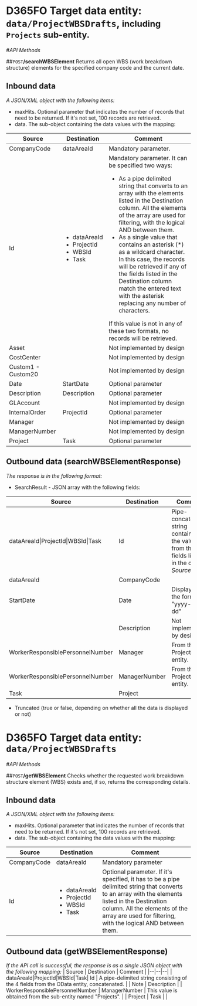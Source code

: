 # D365FO Target data entity: `data/ProjectWBSDrafts`, <span style='font-size:smaller'>including `Projects` sub-entity.</span>

#_API Methods_

##`POST`**/searchWBSElement**
Returns all open WBS (work breakdown structure) elements for the specified company code and the current date.

## Inbound data

_A JSON/XML object with the following items:_
- maxHits. Optional parameter that indicates the number of records that need to be returned. If it's not set, 100 records are retrieved.
- data. The sub-object containing the data values with the mapping:

| Source | Destination | Comment |
|--|--|--|
| CompanyCode | dataAreaId | Mandatory parameter. |
| Id | <ul><li>dataAreaId</li><li>ProjectId</li><li>WBSId</li><li>Task</li></ul> | Mandatory parameter. It can be specified two ways: <ul><li>As a pipe delimited string that converts to an array with the elements listed in the Destination column. All the elements of the array are used for filtering, with the logical AND between them. </li><li>As a single value that contains an asterisk (*) as a wildcard character. In this case, the records will be retrieved if any of the fields listed in the Destination column match the entered text with the asterisk replacing any number of characters.</li></ul> If this value is not in any of these two formats, no records will be retrieved.|
| Asset | | Not implemented by design |
| CostCenter | | Not implemented by design |
| Custom1 - Custom20 | | Not implemented by design |
| Date | StartDate | Optional parameter |
| Description | Description | Optional parameter |
| GLAccount | | Not implemented by design |
| InternalOrder | ProjectId | Optional parameter |
| Manager | | Not implemented by design |
| ManagerNumber | | Not implemented by design |
| Project | Task | Optional parameter |

## Outbound data (searchWBSElementResponse)
_The response is in the following format:_
- SearchResult - JSON array with the following fields:

| Source | Destination | Comment |
|--|--|--|
| dataAreaId\|ProjectId\|WBSId\|Task | Id | Pipe-concatenated string containing the values from the 4 fields listed in the column _Source_. |
| dataAreaId | CompanyCode |
| StartDate | Date | Displayed in the format "yyyy-MM-dd" | 
| | Description | Not implemented by design |
| WorkerResponsiblePersonnelNumber | Manager | From the Projects data entity. |
| WorkerResponsiblePersonnelNumber | ManagerNumber | From the Projects data entity. |
| Task | Project | |
- Truncated (true or false, depending on whether all the data is displayed or not)

# D365FO Target data entity: `data/ProjectWBSDrafts`

#_API Methods_

##`POST`**/getWBSElement**
Checks whether the requested work breakdown structure element (WBS) exists and, if so, returns the corresponding details.

## Inbound data

_A JSON/XML object with the following items:_
- maxHits. Optional parameter that indicates the number of records that need to be returned. If it's not set, 100 records are retrieved.
- data. The sub-object containing the data values with the mapping:

| Source | Destination | Comment |
|--|--|--|
| CompanyCode | dataAreaId | Mandatory parameter |
| Id | <ul><li>dataAreaId</li><li>ProjectId</li><li>WBSId</li><li>Task</li></ul> | Optional parameter. If it's specified, it has to be a pipe delimited string that converts to an array with the elements listed in the Destination column. All the elements of the array are used for filtering, with the logical AND between them. |

## Outbound data (getWBSElementResponse)
_If the API call is successful, the response is as a single JSON object with the following mapping:_
| Source | Destination | Comment |
|--|--|--|
| dataAreaId\|ProjectId\|WBSId\|Task| Id | A pipe-delimited string consisting of the 4 fields from the OData entity, concatenated. |
| Note | Description |
| WorkerResponsiblePersonnelNumber | ManagerNumber | This value is obtained from the sub-entity named "Projects". | 
| Project | Task | |
